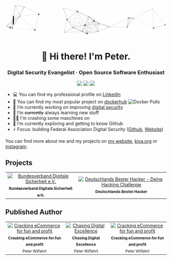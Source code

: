 <div align="center">
  <a href="https://pw.is/" target="_blank"><img src="intro.gif" alt="👋 Hi there! I'm (p(eter|-w)|https://pw.is)" title="👋 Hi there! I'm (p(eter|-w)|https://pw.is)"/></a>
</div>

<h1 align="center">👋 Hi there! I'm Peter.</h1>
<h3 align="center">Digital Security Evangelist · Open Source Software Enthusiast</h3>

<p align="center">
  <img src="https://img.shields.io/docker/pulls/wilfahrt/gatling-webserver">
  <img src="https://img.shields.io/badge/Digital-Security-green">
  <img src="https://img.shields.io/badge/Public%20Speaker-%F0%9F%94%8A-blue">
</p>


- :computer: You can find my professional profile on [LinkedIn](https://www.linkedin.com/in/pwilfahrt/)
- :rocket: You can find my most popular project on [dockerhub](https://hub.docker.com/r/wilfahrt/gatling-webserver) ![Docker Pulls]()
- 🔭 I’m currently working on improving [digital security](https://www.digitale-sicherheit.org/)
- 🌱 I’m ~~currently~~ always learning new stuff
- :man_technologist: I'm crashing some maschines on [](https://tryhackme.com/p/pw1)
- 👯 I’m currently exploring and getting to know Github
- ⚡ Focus: building Federal Association Digital Security ([Github](https://github.com/Bundesverband-Digitale-Sicherheit-eV/), [Website](https://www.digitale-sicherheit.org))

You can find more about me and my projects on [my website](https://pw.is), [kiva.org](https://www.kiva.org/lender/peterw) or [instagram](https://www.instagram.com/peterwilfahrt/).



## Projects

<table align="center">
  <tr>
    <td align="center">
      <a href="https://www.digitale-sicherheit.org/" target="_blank">
        <img src="https://www.digitale-sicherheit.org/img/Bundesverband_Digitale_Sicherheit_Icon.png"
             alt="Bundesverband Digitale Sicherheit e.V."
             title="Bundesverband Digitale Sicherheit e.V."
             height="120"
             />
        <br />
        <sub><b>Bundesverband Digitale Sicherheit e.V.</b></sub>
      </a>
    </td>
    <td align="center">
      <a href="https://deutschlands-bester-hacker.de/" target="_blank">
        <img src="https://deutschlands-bester-hacker.de/wp-content/uploads/2022/02/DBH_Logo_2022_new.png"
             alt="Deutschlands Bester Hacker - Deine Hacking Challenge"
             title="Deutschlands Bester Hacker - Deine Hacking Challenge"
             height="120"
             />
        <br />
        <sub><b>Deutschlands Bester Hacker</b></sub>
      </a>
    </td>
  </tr>
</table>

## Published Author

<table align="center">
  <tr>
    <td align="center">
      <a href="https://smile.amazon.de/dp/B071HFVY7J?&tag=pwis09-21">
          <img src="https://m.media-amazon.com/images/I/61SS2CzBaNL.jpg" width="120" alt="Cracking eCommerce for fun and profit" />
          <br />
          <sub><b>Cracking eCommerce for fun and profit</b></sub>
      </a>
      <br />
      <sub>Peter Wilfahrt</sub>
    </td>
    <td align="center">
      <a href="https://smile.amazon.de/dp/1657204545?&tag=pwis09-21">
          <img src="https://images-na.ssl-images-amazon.com/images/I/51VkE2UWCNL._SX322_BO1,204,203,200_.jpg" width="120" alt="Chasing Digital Excellence" />
          <br />
          <sub><b>Chasing Digital Excellence</b></sub>
      </a>
      <br />
      <sub>Peter Wilfahrt</sub>
    </td>
    <td align="center">
      <a href="https://smile.amazon.de/dp/1521135452?&tag=pwis09-21">
          <img src="https://images-na.ssl-images-amazon.com/images/I/51OV4nPc5XL._SX331_BO1,204,203,200_.jpg" width="120" alt="Cracking eCommerce for fun and profit" />
          <br />
          <sub><b>Cracking eCommerce for fun and profit</b></sub>
      </a>
      <br />
      <sub>Peter Wilfahrt</sub>
    </td>
  </tr>
</table>
